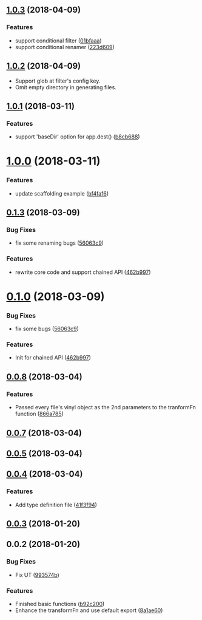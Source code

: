 <a name="1.0.3"></a>
## [1.0.3](https://github.com/ULIVZ/alphaX/compare/v1.0.2...v1.0.3) (2018-04-09)


### Features

* support conditional filter ([01bfaaa](https://github.com/ULIVZ/alphaX/commit/01bfaaa))
* support conditional renamer ([223d609](https://github.com/ULIVZ/alphaX/commit/223d609))



<a name="1.0.2"></a>
## [1.0.2](https://github.com/ULIVZ/alphaX/compare/v1.0.1...v1.0.2) (2018-04-09)

- Support glob at filter's config key.
- Omit empty directory in generating files.


<a name="1.0.1"></a>
## [1.0.1](https://github.com/ULIVZ/alphaX/compare/v1.0.0...v1.0.1) (2018-03-11)


### Features

* support 'baseDir' option for app.dest() ([b8cb688](https://github.com/ULIVZ/alphaX/commit/b8cb688))



<a name="1.0.0"></a>
# [1.0.0](https://github.com/ULIVZ/alphaX/compare/v0.1.3...v1.0.0) (2018-03-11)


### Features

* update scaffolding example ([bf4faf6](https://github.com/ULIVZ/alphaX/commit/bf4faf6))



<a name="0.1.3"></a>
## [0.1.3](https://github.com/ULIVZ/alphaX/compare/v0.0.8...v0.1.3) (2018-03-09)


### Bug Fixes

* fix some renaming bugs ([56063c9](https://github.com/ULIVZ/alphaX/commit/56063c9))


### Features

* rewrite core code and support chained API ([462b997](https://github.com/ULIVZ/alphaX/commit/462b997))



<a name="0.1.0"></a>
# [0.1.0](https://github.com/ULIVZ/alphaX/compare/v0.0.8...v0.1.0) (2018-03-09)


### Bug Fixes

* fix some bugs ([56063c9](https://github.com/ULIVZ/alphaX/commit/56063c9))


### Features

* Init for chained API ([462b997](https://github.com/ULIVZ/alphaX/commit/462b997))



<a name="0.0.8"></a>
## [0.0.8](https://github.com/ULIVZ/alphaX/compare/v0.0.7...v0.0.8) (2018-03-04)


### Features

* Passed every file's vinyl object as the 2nd parameters to the tranformFn function ([866a785](https://github.com/ULIVZ/alphaX/commit/866a785))



<a name="0.0.7"></a>
## [0.0.7](https://github.com/ULIVZ/alphaX/compare/v0.0.5...v0.0.7) (2018-03-04)



<a name="0.0.5"></a>
## [0.0.5](https://github.com/ULIVZ/alphaX/compare/v0.0.4...v0.0.5) (2018-03-04)



<a name="0.0.4"></a>
## [0.0.4](https://github.com/ULIVZ/alphaX/compare/v0.0.3...v0.0.4) (2018-03-04)


### Features

* Add type definition file ([41f3f94](https://github.com/ULIVZ/alphaX/commit/41f3f94))



<a name="0.0.3"></a>
## [0.0.3](https://github.com/ULIVZ/alphaX/compare/v0.0.2...v0.0.3) (2018-01-20)



<a name="0.0.2"></a>
## 0.0.2 (2018-01-20)


### Bug Fixes

* Fix UT ([993574b](https://github.com/ULIVZ/alphaX/commit/993574b))


### Features

* Finished basic functions ([b92c200](https://github.com/ULIVZ/alphaX/commit/b92c200))
* Enhance the transformFn and use default export ([8a1ae60](https://github.com/ULIVZ/alphaX/commit/8a1ae60))



